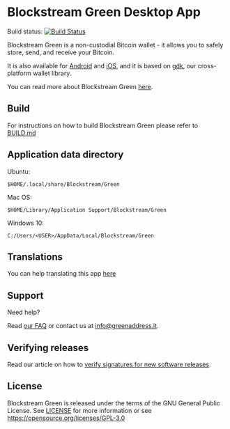 # Blockstream Green Desktop App

Build status: [![Build Status](https://travis-ci.org/Blockstream/green_qt.png?branch=master)](https://travis-ci.org/Blockstream/green_qt)

Blockstream Green is a non-custodial Bitcoin wallet - it allows you to safely store, send, and receive your Bitcoin.

It is also available for [Android](https://github.com/Blockstream/green_android) and [iOS](https://github.com/Blockstream/green_ios), and it is based on [gdk](https://github.com/blockstream/gdk), our cross-platform wallet library.

You can read more about Blockstream Green [here](https://docs.blockstream.com/green/getting-started/intro.html).

## Build

For instructions on how to build Blockstream Green please refer to [BUILD.md](BUILD.md)

## Application data directory

Ubuntu:

`$HOME/.local/share/Blockstream/Green`

Mac OS:

`$HOME/Library/Application Support/Blockstream/Green`

Windows 10:

`C:/Users/<USER>/AppData/Local/Blockstream/Green`

## Translations

You can help translating this app [here](https://www.transifex.com/blockstream/blockstream-green/)

## Support

Need help?

Read [our FAQ](https://greenaddress.it/en/faq.html) or contact us at [info@greenaddress.it](mailto:info@greenaddress.it).

## Verifying releases

Read our article on how to [verify signatures for new software releases](https://help.blockstream.com/hc/en-us/articles/900002174043-How-do-I-verify-the-Blockstream-Green-binaries-).

## License

Blockstream Green is released under the terms of the GNU General Public License. See [LICENSE](LICENSE) for more information or see https://opensource.org/licenses/GPL-3.0
